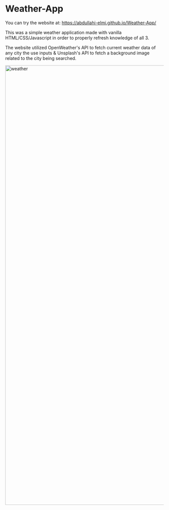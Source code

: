 # Weather-App

You can try the website at: https://abdullahi-elmi.github.io/Weather-App/

This was a simple weather application made with vanilla HTML/CSS/Javascript in order to properly refresh knowledge of all 3.

The website utilized OpenWeather's API to fetch current weather data of any city the use inputs & Unsplash's API to fetch a background image related to the city being searched.

<img width="1397" alt="weather" src="https://user-images.githubusercontent.com/27597882/232395453-3b044b1b-85d7-4ee4-b1f3-96311811615d.png">
